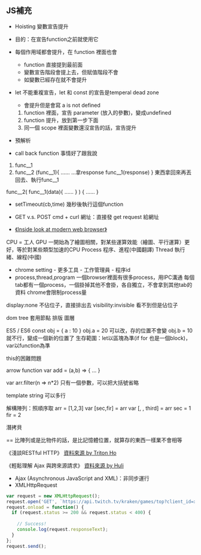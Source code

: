 ## JS補充
- Hoisting 變數宣告提升
- 目的：在宣告function之前就使用它
- 每個作用域都會提升，在 function 裡面也會
    - function 直接提到最前面
    - 變數宣告階段會提上去，但賦值階段不會
    - 如變數已經存在就不會提升

- let 不能重複宣告，let 和 const 的宣告是temperal dead zone
    - 會提升但是會寫 a is not defined
    1. function 裡面，宣告 parameter (放入的參數)，變成undefined
    2. function 提升，放到第一步下面
    3. 同一個 scope 裡面變數還沒宣告的話，宣告提升

- 預解析


- call back function
事情好了跟我說
1. func__1
2. func__2 (func__1){
    ......
    ...拿response
    func__1(response)
}
東西拿回來再丟回去、執行func__1

func__2( func__1(data){
    ......
} ) {
    ......
}


- setTimeout(cb,time)
幾秒後執行這個function

- GET v.s. POST
cmd + curl 網址：直接發 get request 給網址

- [《Inside look at modern web browser》](https://developers.google.com/web/updates/2018/09/inside-browser-part1)


CPU = 工人
GPU 一開始為了繪圖相關，對某些運算效能（繪圖、平行運算）更好，等於對某些類型加速的CPU
Process 程序、進程(中國翻譯)
Thread 執行緒、線程(中國)
- chrome setting - 更多工具 - 工作管理員 - 程序id
- process,thread,program
一個browser裡面有很多process，用IPC溝通
每個tab都有一個process，一個掛掉其他不會掛，各自獨立，不會拿到其他tab的資料
chrome會限制process量

display:none 不佔位子，直接排出去
visibility:invisible 看不到但是佔位子

dom tree
套用節點
排版
圖層

ES5 / ES6
const obj = { a : 10 }
obj.a = 20 可以改，存的位置不會變
obj.b = 10 就不行，變成一個新的位置了
生存範圍：let以區塊為準(if  for 也是一個block)，var以function為準

this的困難問題

arrow function var add = (a,b) => { ... }

var arr.filter(n => n*2) 只有一個參數，可以把大括號省略

template string 可以多行

解構陣列：照順序取
arr = [1,2,3]
var [sec,fir] = arr
var [, , third] = arr
sec = 1
fir = 2

潛拷貝

== 比陣列或是比物件的話，是比記憶體位置，就算存的東西一樣業不會相等

《淺談RESTful HTTP》
[資料來源 by Triton Ho](https://github.com/TritonHo/slides/blob/master/Taipei%202016-04%20talk/RESTful%20API%20Design-tw-2.1.pdf)

《輕鬆理解 Ajax 與跨來源請求》
[資料來源 by Huli](https://blog.techbridge.cc/2017/05/20/api-ajax-cors-and-jsonp/)
- Ajax (Asynchronous JavaScript and XML)：非同步運行
- XMLHttpRequest

``` javascript
var request = new XMLHttpRequest();
request.open('GET', `https://api.twitch.tv/kraken/games/top?client_id=xxx`, true);
request.onload = function() {
  if (request.status >= 200 && request.status < 400) {
  
    // Success!
    console.log(request.responseText);
  }
};
request.send();
```




